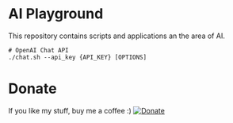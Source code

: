 # AI Playground
This repository contains scripts and applications an the area of AI.

```
# OpenAI Chat API
./chat.sh --api_key {API_KEY} [OPTIONS]
```

# Donate
If you like my stuff, buy me a coffee :)
[![Donate](https://img.shields.io/badge/Donate-PayPal-green.svg)](https://paypal.me/dhinterndorfer)